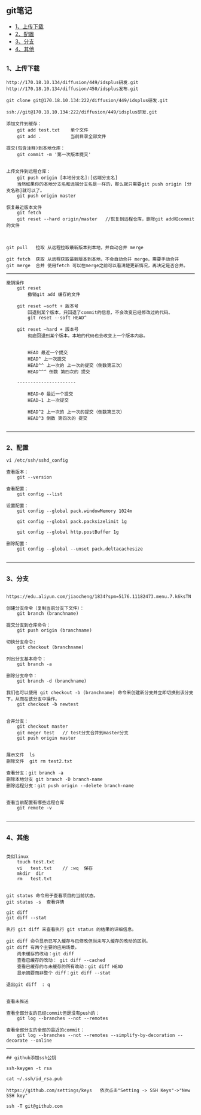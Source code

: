 ## git笔记
  
*   [1、上传下载](#pull)
*   [2、配置](#config)
*   [3、分支](#branch)
*   [4、其他](#other)


 <h2 id="pull"></h2>

### 1、上传下载
```
http://170.18.10.134/diffusion/449/idsplus研发.git
http://170.18.10.134/diffusion/450/idsplus发布.git

git clone git@170.18.10.134:222/diffusion/449/idsplus研发.git

ssh://git@170.18.10.134:222/diffusion/449/idsplus研发.git
```

```
添加文件到缓存：
	git add test.txt    单个文件
	git add .           当前目录全部文件

提交(包含注释)到本地仓库：	
	git commit -m '第一次版本提交'	


上传文件到远程仓库：
	git push origin [本地分支名]:[远端分支名]  
	当然如果你的本地分支名和远端分支名是一样的，那么就只需要git push origin [分支名称]就可以了。 
    git push origin master

恢复最近版本文件
	git fetch
	git reset --hard origin/master   //恢复到远程仓库，删除git add和commit的文件


	
git pull   拉取 从远程拉取最新版本到本地，并自动合并 merge

git fetch  获取 从远程获取最新版本到本地，不会自动合并 merge，需要手动合并
git merge  合并 使用fetch 可以在merge之前可以看清楚更新情况，再决定是否合并。
```
**************************************************************************
```
撤销操作
	git reset    
		撤销git add 缓存的文件
	
	git reset —soft + 版本号
		回退到某个版本，只回退了commit的信息，不会改变已经修改过的代码。
		git reset --soft HEAD^
		
	git reset —hard + 版本号
		彻底回退到某个版本，本地的代码也会改变上一个版本内容。
		
		
		HEAD 最近一个提交
		HEAD^ 上一次提交
		HEAD^^ 上一次的 上一次的提交（倒数第三次）
		HEAD^^^ 倒数 第四次的 提交

	----------------------

		HEAD~0 最近一个提交
		HEAD~1 上一次提交

		HEAD^2 上一次的 上一次的提交（倒数第三次）
		HEAD^3 倒数 第四次的 提交
		
```

****************************************************************************************************************************************
 <h2 id="config"></h2>
 
### 2、配置

```
vi /etc/ssh/sshd_config

查看版本：
	git --version

查看配置：
	git config --list

设置配置：
	git config --global pack.windowMemory 1024m

	git config --global pack.packsizelimit 1g
	
	git config --global http.postBuffer 1g

删除配置：
	git config --global --unset pack.deltacachesize
	
```

****************************************************************************************************************************************
 <h2 id="branch"></h2>
 
### 3、分支

```

https://edu.aliyun.com/jiaocheng/1834?spm=5176.11182473.menu.7.k6ksTN

创建分支命令（复制当前分支下文件）：
	git branch (branchname)
	
提交分支到仓库命令：
	git push origin (branchname)

切换分支命令:
	git checkout (branchname)
	
列出分支基本命令：
	git branch -a

删除分支命令：
	git branch -d (branchname)
	
我们也可以使用 git checkout -b (branchname) 命令来创建新分支并立即切换到该分支下，从而在该分支中操作。
	git checkout -b newtest

	
合并分支：
	git checkout master
	git meger test   // test分支合并到master分支
	git push origin master
	
	
展示文件  ls
删除文件  git rm test2.txt 

查看分支：git branch -a
删除本地分支 git branch -D branch-name
删除远程分支：git push origin --delete branch-name
			  
			  
查看当前配置有哪些远程仓库
	git remote -v
	
```

****************************************************************************************************************************************

 <h2 id="other"></h2>
 
### 4、其他	
```
	
类似linux
	touch test.txt
	vi   test.txt    // :wq  保存
	mkdir  dir
	rm   test.txt

	
git status 命令用于查看项目的当前状态。
git status -s  查看详情
	
git diff   
git diff --stat

执行 git diff 来查看执行 git status 的结果的详细信息。

git diff 命令显示已写入缓存与已修改但尚未写入缓存的改动的区别。
git diff 有两个主要的应用场景。
	尚未缓存的改动：git diff 
	查看已缓存的改动： git diff --cached 
	查看已缓存的与未缓存的所有改动：git diff HEAD 
	显示摘要而非整个 diff：git diff --stat

退出git diff  : q


查看未推送

查看全部分支的已经commit但是没有push的：
	git log --branches --not --remotes

查看全部分支的全部的最近的commit：
	git log --branches --not --remotes --simplify-by-decoration --decorate --online

```

**********************************************************************************

```
## github添加ssh公钥

ssh-keygen -t rsa

cat ~/.ssh/id_rsa.pub

https://github.com/settings/keys   依次点击"Setting -> SSH Keys"->"New SSH key"

ssh -T git@github.com
```